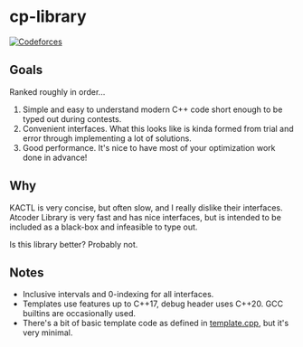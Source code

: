 # cp-library
[![Codeforces](https://badges.joonhyung.xyz/codeforces/mark.svg)](https://codeforces.com/profile/mark) 

## Goals
Ranked roughly in order...
1. Simple and easy to understand modern C++ code short enough to be typed out during contests.
2. Convenient interfaces. What this looks like is kinda formed from trial and error through implementing a lot of solutions.
3. Good performance. It's nice to have most of your optimization work done in advance!

## Why
KACTL is very concise, but often slow, and I really dislike their interfaces. Atcoder Library is very fast and has nice interfaces, but is intended to be included as a black-box and infeasible to type out.

Is this library better? Probably not.

## Notes
* Inclusive intervals and 0-indexing for all interfaces.
* Templates use features up to C++17, debug header uses C++20. GCC builtins are occasionally used.
* There's a bit of basic template code as defined in [template.cpp](local/template.cpp), but it's very minimal.
